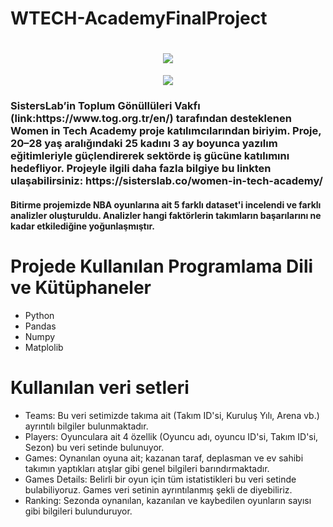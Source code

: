 # WTECH-AcademyFinalProject
<h1 align="center">
  <a href="https://git.io/typing-svg">
    <img src="https://readme-typing-svg.herokuapp.com/?lines=Hello!;I+am+Nurdan+Kaynar&center=true&size=25">
  </a>
</h1>

<div align="center"><img src="https://media.giphy.com/media/l46CoiehwOu9cWQZq/giphy.gif"/> </div>

<h3> SistersLab’in Toplum Gönüllüleri Vakfı (link:https://www.tog.org.tr/en/) tarafından desteklenen Women in Tech Academy proje katılımcılarından biriyim. Proje, 20–28 yaş aralığındaki 25 kadını 3 ay boyunca yazılım eğitimleriyle güçlendirerek sektörde iş gücüne katılımını hedefliyor. Projeyle ilgili daha fazla bilgiye bu linkten ulaşabilirsiniz: https://sisterslab.co/women-in-tech-academy/ </h3>

<h4> Bitirme projemizde NBA oyunlarına ait 5 farklı dataset'i incelendi ve farklı analizler oluşturuldu. Analizler hangi faktörlerin takımların başarılarını ne kadar etkilediğine yoğunlaşmıştır.  </h4>

# Projede Kullanılan Programlama Dili ve Kütüphaneler 
- Python
- Pandas
- Numpy
- Matplolib

# Kullanılan veri setleri 

* Teams: Bu veri setimizde takıma ait (Takım ID'si, Kuruluş Yılı, Arena vb.) ayrıntılı bilgiler bulunmaktadır.
* Players: Oyunculara ait 4 özellik (Oyuncu adı, oyuncu ID'si, Takım ID'si, Sezon) bu veri setinde bulunuyor.
* Games: Oynanılan oyuna ait; kazanan taraf, deplasman ve ev sahibi takımın yaptıkları atışlar gibi genel bilgileri barındırmaktadır.
* Games Details: Belirli bir oyun için tüm istatistikleri bu veri setinde bulabiliyoruz. Games veri setinin ayrıntılanmış şekli de diyebiliriz.
* Ranking: Sezonda oynanılan, kazanılan ve kaybedilen oyunların sayısı gibi bilgileri bulunduruyor.
